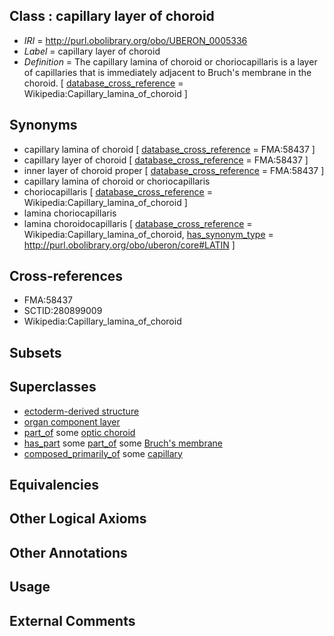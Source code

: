
## Class : capillary layer of choroid

 * *IRI* = http://purl.obolibrary.org/obo/UBERON_0005336
 * *Label* = capillary layer of choroid
 * *Definition* = The capillary lamina of choroid or choriocapillaris is a layer of capillaries that is immediately adjacent to Bruch's membrane in the choroid. [ [database_cross_reference](../../ef/oboInOwl#hasDbXref.md) = Wikipedia:Capillary_lamina_of_choroid ]

## Synonyms

 * capillary lamina of choroid [ [database_cross_reference](../../ef/oboInOwl#hasDbXref.md) = FMA:58437 ]
 * capillary layer of choroid [ [database_cross_reference](../../ef/oboInOwl#hasDbXref.md) = FMA:58437 ]
 * inner layer of choroid proper [ [database_cross_reference](../../ef/oboInOwl#hasDbXref.md) = FMA:58437 ]
 * capillary lamina of choroid or choriocapillaris
 * choriocapillaris [ [database_cross_reference](../../ef/oboInOwl#hasDbXref.md) = Wikipedia:Capillary_lamina_of_choroid ]
 * lamina choriocapillaris
 * lamina choroidocapillaris [ [database_cross_reference](../../ef/oboInOwl#hasDbXref.md) = Wikipedia:Capillary_lamina_of_choroid, [has_synonym_type](../../pe/oboInOwl#hasSynonymType.md) = http://purl.obolibrary.org/obo/uberon/core#LATIN ]

## Cross-references

 * FMA:58437
 * SCTID:280899009
 * Wikipedia:Capillary_lamina_of_choroid

## Subsets


## Superclasses

 * [ectoderm-derived structure](../../UBERON/21/UBERON_0004121.md)
 * [organ component layer](../../UBERON/23/UBERON_0004923.md)
 * [part_of](../../BFO/50/BFO_0000050.md) some [optic choroid](../../UBERON/76/UBERON_0001776.md)
 * [has_part](../../BFO/51/BFO_0000051.md) some [part_of](../../BFO/50/BFO_0000050.md) some [Bruch's membrane](../../UBERON/57/UBERON_0003957.md)
 * [composed_primarily_of](../../UBREL/02/UBREL_0000002.md) some [capillary](../../UBERON/82/UBERON_0001982.md)

## Equivalencies


## Other Logical Axioms


## Other Annotations


## Usage


## External Comments

